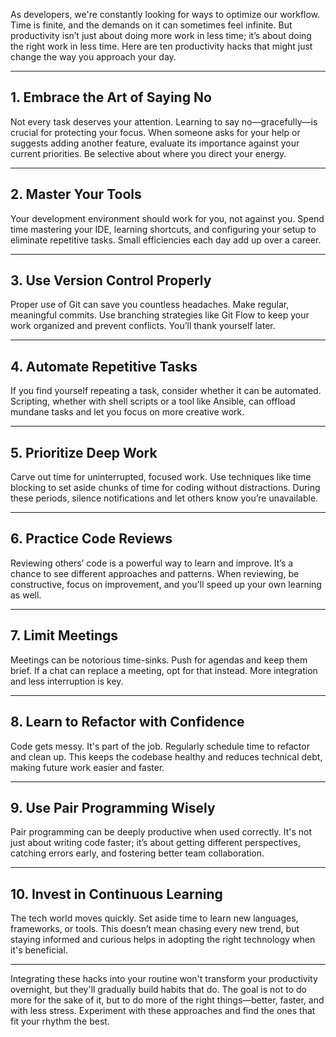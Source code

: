 As developers, we're constantly looking for ways to optimize our workflow. Time is finite, and the demands on it can sometimes feel infinite. But productivity isn’t just about doing more work in less time; it’s about doing the right work in less time. Here are ten productivity hacks that might just change the way you approach your day.

---

## 1. **Embrace the Art of Saying No**

Not every task deserves your attention. Learning to say no—gracefully—is crucial for protecting your focus. When someone asks for your help or suggests adding another feature, evaluate its importance against your current priorities. Be selective about where you direct your energy.

---

## 2. **Master Your Tools**

Your development environment should work for you, not against you. Spend time mastering your IDE, learning shortcuts, and configuring your setup to eliminate repetitive tasks. Small efficiencies each day add up over a career.

---

## 3. **Use Version Control Properly**

Proper use of Git can save you countless headaches. Make regular, meaningful commits. Use branching strategies like Git Flow to keep your work organized and prevent conflicts. You’ll thank yourself later.

---

## 4. **Automate Repetitive Tasks**

If you find yourself repeating a task, consider whether it can be automated. Scripting, whether with shell scripts or a tool like Ansible, can offload mundane tasks and let you focus on more creative work.

---

## 5. **Prioritize Deep Work**

Carve out time for uninterrupted, focused work. Use techniques like time blocking to set aside chunks of time for coding without distractions. During these periods, silence notifications and let others know you’re unavailable.

---

## 6. **Practice Code Reviews**

Reviewing others’ code is a powerful way to learn and improve. It’s a chance to see different approaches and patterns. When reviewing, be constructive, focus on improvement, and you'll speed up your own learning as well.

---

## 7. **Limit Meetings**

Meetings can be notorious time-sinks. Push for agendas and keep them brief. If a chat can replace a meeting, opt for that instead. More integration and less interruption is key.

---

## 8. **Learn to Refactor with Confidence**

Code gets messy. It's part of the job. Regularly schedule time to refactor and clean up. This keeps the codebase healthy and reduces technical debt, making future work easier and faster.

---

## 9. **Use Pair Programming Wisely**

Pair programming can be deeply productive when used correctly. It's not just about writing code faster; it’s about getting different perspectives, catching errors early, and fostering better team collaboration.

---

## 10. **Invest in Continuous Learning**

The tech world moves quickly. Set aside time to learn new languages, frameworks, or tools. This doesn’t mean chasing every new trend, but staying informed and curious helps in adopting the right technology when it's beneficial.

---

Integrating these hacks into your routine won't transform your productivity overnight, but they'll gradually build habits that do. The goal is not to do more for the sake of it, but to do more of the right things—better, faster, and with less stress. Experiment with these approaches and find the ones that fit your rhythm the best.